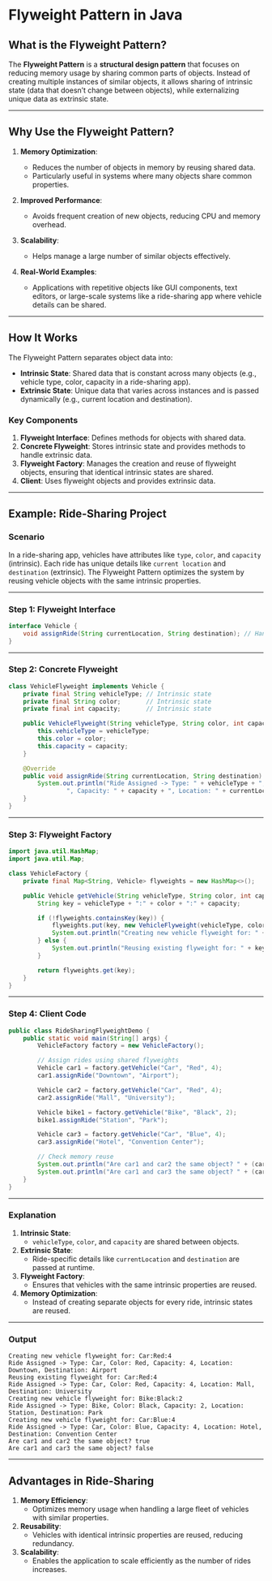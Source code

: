 # Flyweight Pattern in Java

## **What is the Flyweight Pattern?**
The **Flyweight Pattern** is a **structural design pattern** that focuses on reducing memory usage by sharing common parts of objects. Instead of creating multiple instances of similar objects, it allows sharing of intrinsic state (data that doesn’t change between objects), while externalizing unique data as extrinsic state.

---

## **Why Use the Flyweight Pattern?**

1. **Memory Optimization**: 
   - Reduces the number of objects in memory by reusing shared data.
   - Particularly useful in systems where many objects share common properties.

2. **Improved Performance**:
   - Avoids frequent creation of new objects, reducing CPU and memory overhead.

3. **Scalability**:
   - Helps manage a large number of similar objects effectively.

4. **Real-World Examples**:
   - Applications with repetitive objects like GUI components, text editors, or large-scale systems like a ride-sharing app where vehicle details can be shared.

---

## **How It Works**

The Flyweight Pattern separates object data into:
- **Intrinsic State**: Shared data that is constant across many objects (e.g., vehicle type, color, capacity in a ride-sharing app).
- **Extrinsic State**: Unique data that varies across instances and is passed dynamically (e.g., current location and destination).

### **Key Components**
1. **Flyweight Interface**: Defines methods for objects with shared data.
2. **Concrete Flyweight**: Stores intrinsic state and provides methods to handle extrinsic data.
3. **Flyweight Factory**: Manages the creation and reuse of flyweight objects, ensuring that identical intrinsic states are shared.
4. **Client**: Uses flyweight objects and provides extrinsic data.

---

## **Example: Ride-Sharing Project**

### **Scenario**
In a ride-sharing app, vehicles have attributes like `type`, `color`, and `capacity` (intrinsic). Each ride has unique details like `current location` and `destination` (extrinsic). The Flyweight Pattern optimizes the system by reusing vehicle objects with the same intrinsic properties.

---

### **Step 1: Flyweight Interface**
```java
interface Vehicle {
    void assignRide(String currentLocation, String destination); // Handles extrinsic data
}
```

---

### **Step 2: Concrete Flyweight**
```java
class VehicleFlyweight implements Vehicle {
    private final String vehicleType; // Intrinsic state
    private final String color;       // Intrinsic state
    private final int capacity;       // Intrinsic state

    public VehicleFlyweight(String vehicleType, String color, int capacity) {
        this.vehicleType = vehicleType;
        this.color = color;
        this.capacity = capacity;
    }

    @Override
    public void assignRide(String currentLocation, String destination) {
        System.out.println("Ride Assigned -> Type: " + vehicleType + ", Color: " + color +
                ", Capacity: " + capacity + ", Location: " + currentLocation + ", Destination: " + destination);
    }
}
```

---

### **Step 3: Flyweight Factory**
```java
import java.util.HashMap;
import java.util.Map;

class VehicleFactory {
    private final Map<String, Vehicle> flyweights = new HashMap<>();

    public Vehicle getVehicle(String vehicleType, String color, int capacity) {
        String key = vehicleType + ":" + color + ":" + capacity;

        if (!flyweights.containsKey(key)) {
            flyweights.put(key, new VehicleFlyweight(vehicleType, color, capacity));
            System.out.println("Creating new vehicle flyweight for: " + key);
        } else {
            System.out.println("Reusing existing flyweight for: " + key);
        }

        return flyweights.get(key);
    }
}
```

---

### **Step 4: Client Code**
```java
public class RideSharingFlyweightDemo {
    public static void main(String[] args) {
        VehicleFactory factory = new VehicleFactory();

        // Assign rides using shared flyweights
        Vehicle car1 = factory.getVehicle("Car", "Red", 4);
        car1.assignRide("Downtown", "Airport");

        Vehicle car2 = factory.getVehicle("Car", "Red", 4);
        car2.assignRide("Mall", "University");

        Vehicle bike1 = factory.getVehicle("Bike", "Black", 2);
        bike1.assignRide("Station", "Park");

        Vehicle car3 = factory.getVehicle("Car", "Blue", 4);
        car3.assignRide("Hotel", "Convention Center");

        // Check memory reuse
        System.out.println("Are car1 and car2 the same object? " + (car1 == car2));
        System.out.println("Are car1 and car3 the same object? " + (car1 == car3));
    }
}
```

---

### **Explanation**
1. **Intrinsic State**:
   - `vehicleType`, `color`, and `capacity` are shared between objects.
2. **Extrinsic State**:
   - Ride-specific details like `currentLocation` and `destination` are passed at runtime.
3. **Flyweight Factory**:
   - Ensures that vehicles with the same intrinsic properties are reused.
4. **Memory Optimization**:
   - Instead of creating separate objects for every ride, intrinsic states are reused.

---

### **Output**
```
Creating new vehicle flyweight for: Car:Red:4
Ride Assigned -> Type: Car, Color: Red, Capacity: 4, Location: Downtown, Destination: Airport
Reusing existing flyweight for: Car:Red:4
Ride Assigned -> Type: Car, Color: Red, Capacity: 4, Location: Mall, Destination: University
Creating new vehicle flyweight for: Bike:Black:2
Ride Assigned -> Type: Bike, Color: Black, Capacity: 2, Location: Station, Destination: Park
Creating new vehicle flyweight for: Car:Blue:4
Ride Assigned -> Type: Car, Color: Blue, Capacity: 4, Location: Hotel, Destination: Convention Center
Are car1 and car2 the same object? true
Are car1 and car3 the same object? false
```

---

## **Advantages in Ride-Sharing**
1. **Memory Efficiency**:
   - Optimizes memory usage when handling a large fleet of vehicles with similar properties.
2. **Reusability**:
   - Vehicles with identical intrinsic properties are reused, reducing redundancy.
3. **Scalability**:
   - Enables the application to scale efficiently as the number of rides increases.
